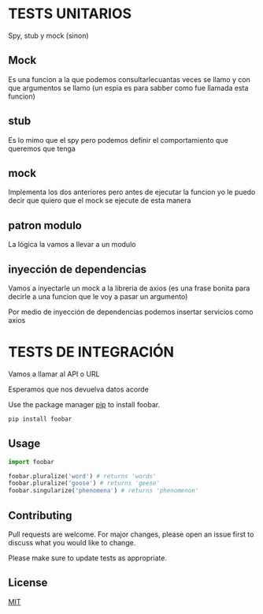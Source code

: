 # TESTS UNITARIOS

Spy, stub y mock (sinon)

## Mock
Es una funcion a la que podemos consultarlecuantas veces se llamo y con que argumentos se llamo (un espia es para sabber como fue llamada esta funcion)

## stub
Es lo mimo que el spy pero podemos definir el comportamiento que queremos que tenga

## mock
Implementa los dos anteriores pero antes de ejecutar la funcion yo le puedo decir que quiero que el mock se ejecute de esta manera

## patron modulo
La lógica la vamos a llevar a un modulo

## inyección de dependencias
Vamos a inyectarle un mock a la libreria de axios (es una frase bonita para decirle a una funcion que le voy a pasar un argumento)

Por medio de inyección de dependencias podemos insertar servicios como axios

# TESTS DE INTEGRACIÓN

Vamos a llamar al API o URL

Esperamos que nos devuelva datos acorde


Use the package manager [pip](https://pip.pypa.io/en/stable/) to install foobar.

```bash
pip install foobar
```

## Usage

```python
import foobar

foobar.pluralize('word') # returns 'words'
foobar.pluralize('goose') # returns 'geese'
foobar.singularize('phenomena') # returns 'phenomenon'
```

## Contributing
Pull requests are welcome. For major changes, please open an issue first to discuss what you would like to change.

Please make sure to update tests as appropriate.

## License
[MIT](https://choosealicense.com/licenses/mit/)